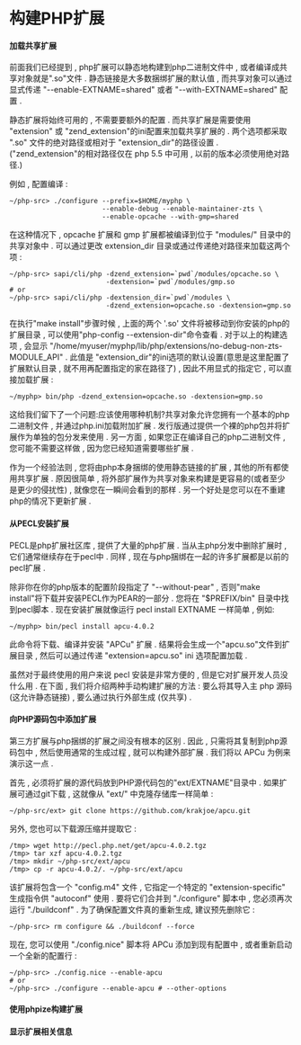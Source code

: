 # 构建PHP扩展

#### 加载共享扩展

前面我们已经提到 , php扩展可以静态地构建到php二进制文件中 , 或者编译成共享对象就是".so"文件 . 静态链接是大多数捆绑扩展的默认值 , 而共享对象可以通过显式传递 "--enable-EXTNAME=shared" 或者 "--with-EXTNAME=shared" 配置 .

静态扩展将始终可用的 , 不需要要额外的配置 . 而共享扩展是需要使用 "extension" 或 "zend\_extension"的ini配置来加载共享扩展的 . 两个选项都采取 ".so" 文件的绝对路径或相对于 "extension\_dir"的路径设置 . \("zend\_extension"的相对路径仅在 php 5.5 中可用 , 以前的版本必须使用绝对路径.\)

例如 , 配置编译 :

```
~/php-src> ./configure --prefix=$HOME/myphp \
                       --enable-debug --enable-maintainer-zts \
                       --enable-opcache --with-gmp=shared
```

在这种情况下 , opcache 扩展和 gmp 扩展都被编译到位于 "modules/" 目录中的共享对象中 . 可以通过更改 extension\_dir 目录或通过传递绝对路径来加载这两个项 :

    ~/php-src> sapi/cli/php -dzend_extension=`pwd`/modules/opcache.so \
                            -dextension=`pwd`/modules/gmp.so
    # or
    ~/php-src> sapi/cli/php -dextension_dir=`pwd`/modules \
                            -dzend_extension=opcache.so -dextension=gmp.so

在执行"make install"步骤时候 , 上面的两个 '.so' 文件将被移动到你安装的php的扩展目录 , 可以使用"php-config --extension-dir"命令查看 . 对于以上的构建选项 , 会显示 "/home/myuser/myphp/lib/php/extensions/no-debug-non-zts-MODULE\_API" . 此值是 "extension\_dir"的ini选项的默认设置\(意思是这里配置了扩展默认目录 , 就不用再配置指定的家在路径了\) , 因此不用显式的指定它 , 可以直接加载扩展 :

```
~/myphp> bin/php -dzend_extension=opcache.so -dextension=gmp.so
```

这给我们留下了一个问题:应该使用哪种机制?共享对象允许您拥有一个基本的php二进制文件 , 并通过php.ini加载附加扩展 . 发行版通过提供一个裸的php包并将扩展作为单独的包分发来使用 . 另一方面 , 如果您正在编译自己的php二进制文件 , 您可能不需要这样做 , 因为您已经知道需要哪些扩展 .

作为一个经验法则 , 您将由php本身捆绑的使用静态链接的扩展 , 其他的所有都使用共享扩展 . 原因很简单 , 将外部扩展作为共享对象来构建是更容易的\(或者至少是更少的侵扰性\) , 就像您在一瞬间会看到的那样 . 另一个好处是您可以在不重建php的情况下更新扩展 .

#### 从PECL安装扩展

PECL是php扩展社区库 , 提供了大量的php扩展 . 当从主php分发中删除扩展时 , 它们通常继续存在于pecl中 . 同样 , 现在与php捆绑在一起的许多扩展都是以前的pecl扩展 .

除非你在你的php版本的配置阶段指定了 "--without-pear" , 否则"make install"将下载并安装PECL作为PEAR的一部分 . 您将在 "$PREFIX/bin" 目录中找到pecl脚本 . 现在安装扩展就像运行 pecl install EXTNAME 一样简单 , 例如:

```
~/myphp> bin/pecl install apcu-4.0.2
```

此命令将下载、编译并安装 "APCu" 扩展 . 结果将会生成一个"apcu.so"文件到扩展目录 , 然后可以通过传递 "extension=apcu.so" ini 选项配置加载 .

虽然对于最终使用的用户来说 pecl 安装是非常方便的 , 但是它对扩展开发人员没什么用 . 在下面 , 我们将介绍两种手动构建扩展的方法 : 要么将其导入主 php 源码\(这允许静态链接\) , 要么通过执行外部生成 \(仅共享\) .

#### 向PHP源码包中添加扩展

第三方扩展与php捆绑的扩展之间没有根本的区别 . 因此 , 只需将其复制到php源码包中 , 然后使用通常的生成过程 , 就可以构建外部扩展 . 我们将以 APCu 为例来演示这一点 .

首先 , 必须将扩展的源代码放到PHP源代码包的"ext/EXTNAME"目录中 . 如果扩展可通过git下载 , 这就像从 "ext/" 中克隆存储库一样简单 :

```
~/php-src/ext> git clone https://github.com/krakjoe/apcu.git
```

另外, 您也可以下载源压缩并提取它 :

```
/tmp> wget http://pecl.php.net/get/apcu-4.0.2.tgz
/tmp> tar xzf apcu-4.0.2.tgz
/tmp> mkdir ~/php-src/ext/apcu
/tmp> cp -r apcu-4.0.2/. ~/php-src/ext/apcu
```

该扩展将包含一个 "config.m4" 文件 , 它指定一个特定的 "extension-specific" 生成指令供 "autoconf" 使用 . 要将它们合并到 "./configure" 脚本中 , 您必须再次运行 "./buildconf" . 为了确保配置文件真的重新生成, 建议预先删除它 :

```
~/php-src> rm configure && ./buildconf --force
```

现在, 您可以使用 "./config.nice" 脚本将 APCu 添加到现有配置中 , 或者重新启动一个全新的配置行 :

```
~/php-src> ./config.nice --enable-apcu
# or
~/php-src> ./configure --enable-apcu # --other-options
```



#### 使用phpize构建扩展

#### 显示扩展相关信息




